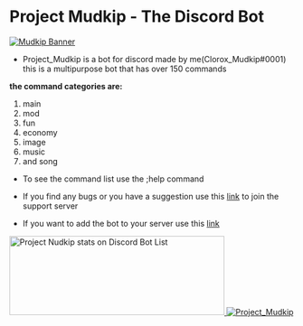 # Project Mudkip - The Discord Bot

[![Mudkip Banner](https://imagehost7.online-image-editor.com/oie_upload/images/291721u3p81QB3vI/zOvLMLGvkOlD.png)](https://discord.gg/fGQTVek)

* Project_Mudkip is a bot for discord made by me(Clorox_Mudkip#0001) this is a multipurpose bot that has over 150 commands

__the command categories are:__

1. main
2. mod
3. fun
4. economy
5. image
6. music 
7. and song
* To see the command list use the ;help command

* If you find any bugs or you have a suggestion use this [link](https://discord.gg/fGQTVek) to join the support server

* If you want to add the bot to your server use this [link](https://discordapp.com/oauth2/authorize?client_id=460159835544092674&scope=bot&permissions=301263990)

<a href="https://discordbotlist.com/bots/460159835544092674">
	<img 
		width="380" 
		height="140" 
		src="https://discordbotlist.com/bots/460159835544092674/widget" 
		alt="Project Nudkip stats on Discord Bot List">
</a>
<a href="https://top.gg/bot/460159835544092674" >
  <img src="https://top.gg/api/widget/460159835544092674.svg" alt="Project_Mudkip" />
</a>
